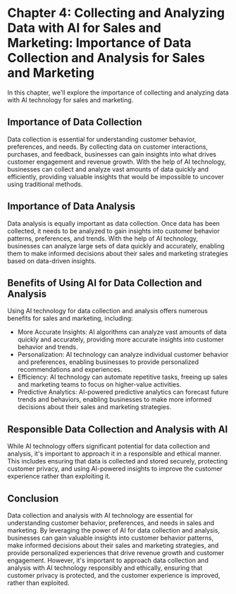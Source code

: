 Chapter 4: Collecting and Analyzing Data with AI for Sales and Marketing: Importance of Data Collection and Analysis for Sales and Marketing
============================================================================================================================================

In this chapter, we'll explore the importance of collecting and analyzing data with AI technology for sales and marketing.

Importance of Data Collection
-----------------------------

Data collection is essential for understanding customer behavior, preferences, and needs. By collecting data on customer interactions, purchases, and feedback, businesses can gain insights into what drives customer engagement and revenue growth. With the help of AI technology, businesses can collect and analyze vast amounts of data quickly and efficiently, providing valuable insights that would be impossible to uncover using traditional methods.

Importance of Data Analysis
---------------------------

Data analysis is equally important as data collection. Once data has been collected, it needs to be analyzed to gain insights into customer behavior patterns, preferences, and trends. With the help of AI technology, businesses can analyze large sets of data quickly and accurately, enabling them to make informed decisions about their sales and marketing strategies based on data-driven insights.

Benefits of Using AI for Data Collection and Analysis
-----------------------------------------------------

Using AI technology for data collection and analysis offers numerous benefits for sales and marketing, including:

* More Accurate Insights: AI algorithms can analyze vast amounts of data quickly and accurately, providing more accurate insights into customer behavior and trends.
* Personalization: AI technology can analyze individual customer behavior and preferences, enabling businesses to provide personalized recommendations and experiences.
* Efficiency: AI technology can automate repetitive tasks, freeing up sales and marketing teams to focus on higher-value activities.
* Predictive Analytics: AI-powered predictive analytics can forecast future trends and behaviors, enabling businesses to make more informed decisions about their sales and marketing strategies.

Responsible Data Collection and Analysis with AI
------------------------------------------------

While AI technology offers significant potential for data collection and analysis, it's important to approach it in a responsible and ethical manner. This includes ensuring that data is collected and stored securely, protecting customer privacy, and using AI-powered insights to improve the customer experience rather than exploiting it.

Conclusion
----------

Data collection and analysis with AI technology are essential for understanding customer behavior, preferences, and needs in sales and marketing. By leveraging the power of AI for data collection and analysis, businesses can gain valuable insights into customer behavior patterns, make informed decisions about their sales and marketing strategies, and provide personalized experiences that drive revenue growth and customer engagement. However, it's important to approach data collection and analysis with AI technology responsibly and ethically, ensuring that customer privacy is protected, and the customer experience is improved, rather than exploited.
